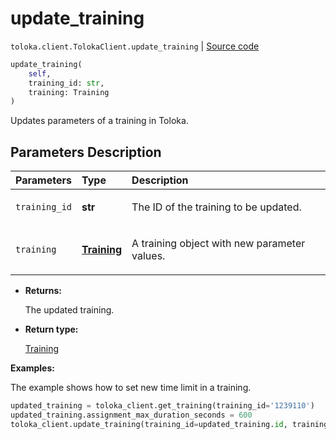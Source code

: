 # update_training
`toloka.client.TolokaClient.update_training` | [Source code](https://github.com/Toloka/toloka-kit/blob/v1.2.2/src/client/__init__.py#L2202)

```python
update_training(
    self,
    training_id: str,
    training: Training
)
```

Updates parameters of a training in Toloka.

## Parameters Description

| Parameters | Type | Description |
| :----------| :----| :-----------|
`training_id`|**str**|<p>The ID of the training to be updated.</p>
`training`|**[Training](toloka.client.training.Training.md)**|<p>A training object with new parameter values.</p>

* **Returns:**

  The updated training.

* **Return type:**

  [Training](toloka.client.training.Training.md)

**Examples:**

The example shows how to set new time limit in a training.

```python
updated_training = toloka_client.get_training(training_id='1239110')
updated_training.assignment_max_duration_seconds = 600
toloka_client.update_training(training_id=updated_training.id, training=updated_training)
```
